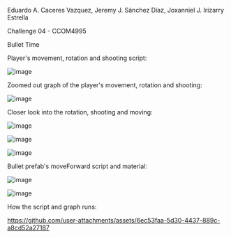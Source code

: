 Eduardo A. Caceres Vazquez, Jeremy J. Sánchez Díaz, Joxanniel J. Irizarry Estrella

Challenge 04 - CCOM4995

Bullet Time

Player's movement, rotation and shooting script:

![image](https://github.com/user-attachments/assets/8dfcae93-f477-41fb-9ce1-60c247d744f5)

Zoomed out graph of the player's movement, rotation and shooting:

![image](https://github.com/user-attachments/assets/ead758ae-f05e-4fce-aa5e-ae071bc4d264)

Closer look into the rotation, shooting and moving:

![image](https://github.com/user-attachments/assets/08f87218-d874-4efa-8530-4f1063f9c131)

![image](https://github.com/user-attachments/assets/06ef1759-4827-4ad4-98c0-c3d5816c396c)

![image](https://github.com/user-attachments/assets/90269934-1802-451d-8b4f-05a2ed7437b2)

Bullet prefab's moveForward script and material:

![image](https://github.com/user-attachments/assets/059e8f8e-00aa-47c6-98ea-64f8952ad9ee)

![image](https://github.com/user-attachments/assets/1234fbcb-3a8b-40f0-94a1-0a1144c2cdc1)

How the script and graph runs:

https://github.com/user-attachments/assets/6ec53faa-5d30-4437-889c-a8cd52a27187
